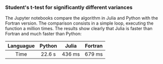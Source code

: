 ### Student's t-test for significantly different variances

The Jupyter notebooks compare the algorithm in Julia and Python with the Fortran version. The comparison consists in a simple loop, executing the function a million times. The results show clearly that Julia is faster than Fortran and much faster than Python:

| Languague | Python | Julia | Fortran |
| :---: | :---: | :---: | :---: |
| Time | 22.6 s | 436 ms | 679 ms |
